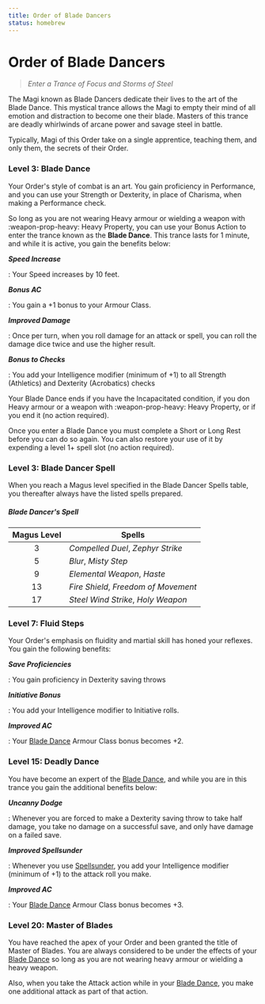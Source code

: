 ```yaml
---
title: Order of Blade Dancers
status: homebrew
---
```


# Order of Blade Dancers

> *Enter a Trance of Focus and Storms of Steel*

The Magi known as Blade Dancers dedicate their lives to the art of the Blade Dance. This mystical trance allows the Magi to empty their mind of all emotion and distraction to become one their blade. Masters of this trance are deadly whirlwinds of arcane power and savage steel in battle.

Typically, Magi of this Order take on a single apprentice, teaching them, and only them, the secrets of their Order.

### Level 3: Blade Dance

Your Order's style of combat is an art. You gain proficiency in Performance, and you can use your Strength or Dexterity, in place of Charisma, when making a Performance check.

So long as you are not wearing Heavy armour or wielding a weapon with :weapon-prop-heavy: Heavy Property, you can use your Bonus Action to enter the trance known as the **Blade Dance**. This trance lasts for 1 minute, and while it is active, you gain the benefits below:

***Speed Increase***

:   Your Speed increases by 10 feet.

***Bonus AC***

:   You gain a +1 bonus to your Armour Class.

***Improved Damage***

:   Once per turn, when you roll damage for an attack or spell, you can roll the damage dice twice and use the higher result.

***Bonus to Checks***

:   You add your Intelligence modifier (minimum of +1) to all Strength (Athletics) and Dexterity (Acrobatics) checks

Your Blade Dance ends if you have the Incapacitated condition, if you don Heavy armour or a weapon with :weapon-prop-heavy: Heavy Property, or if you end it (no action required). 

Once you enter a Blade Dance you must complete a Short or Long Rest before you can do so again. You can also restore your use of it by expending a level 1+ spell slot (no action required).

### Level 3: Blade Dancer Spell

When you reach a Magus level specified in the Blade Dancer Spells table, you thereafter always have the listed spells prepared.

##### Blade Dancer's Spell

| Magus Level | Spells |
|:-:|---|
| 3 | *Compelled Duel*, *Zephyr Strike* |
| 5 | *Blur*, *Misty Step* |
| 9 | *Elemental Weapon*, *Haste* |
| 13 | *Fire Shield*, *Freedom of Movement* |
| 17 | *Steel Wind Strike*, *Holy Weapon* |

### Level 7: Fluid Steps

Your Order's emphasis on fluidity and martial skill has honed your reflexes. You gain the following benefits:

***Save Proficiencies***

:   You gain proficiency in Dexterity saving throws 

***Initiative Bonus***

:   You add your Intelligence modifier to Initiative rolls.

***Improved AC***

:   Your [Blade Dance] Armour Class bonus becomes +2.

### Level 15: Deadly Dance

You have become an expert of the [Blade Dance], and while you are in this trance you gain the additional benefits below:

***Uncanny Dodge***

:   Whenever you are forced to make a Dexterity saving throw to take half damage, you take no damage on a successful save, and only have damage on a failed save.

***Improved Spellsunder***

:   Whenever you use [Spellsunder], you add your Intelligence modifier (minimum of +1) to the attack roll you make.

***Improved AC***

:   Your [Blade Dance] Armour Class bonus becomes +3.

### Level 20: Master of Blades

You have reached the apex of your Order and been granted the title of Master of Blades. You are always considered to be under the effects of your [Blade Dance] so long as you are not wearing heavy armour or wielding a heavy weapon.

Also, when you take the Attack action while in your [Blade Dance], you make one additional attack as part of that action.

[Blade Dance]: #level-3-blade-dance
[Spellsunder]: index.md#level-9-spellsunder